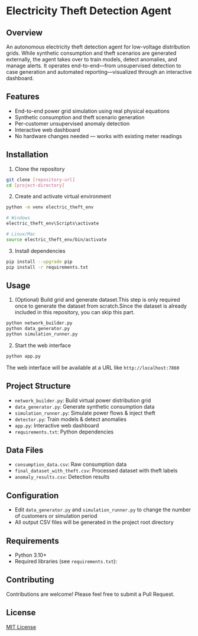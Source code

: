 # Electricity Theft Detection Agent


## Overview

An autonomous electricity theft detection agent for low-voltage distribution grids. While synthetic consumption and theft scenarios are generated externally, the agent takes over to train models, detect anomalies, and manage alerts. It operates end-to-end—from unsupervised detection to case generation and automated reporting—visualized through an interactive dashboard.

## Features

- End-to-end power grid simulation using real physical equations
- Synthetic consumption and theft scenario generation
- Per-customer unsupervised anomaly detection
- Interactive web dashboard
- No hardware changes needed — works with existing meter readings

## Installation

1. Clone the repository
```bash
git clone [repository-url]
cd [project-directory]
```

2. Create and activate virtual environment
```bash
python -m venv electric_theft_env

# Windows
electric_theft_env\Scripts\activate

# Linux/Mac
source electric_theft_env/bin/activate
```

3. Install dependencies
```bash
pip install --upgrade pip
pip install -r requirements.txt
```

## Usage

1. (Optional) Build grid and generate dataset.This step is only required once to generate the dataset from scratch.Since the dataset is already included in this repository, you can skip this part.

```bash
python network_builder.py
python data_generator.py
python simulation_runner.py
```

2. Start the web interface
```bash
python app.py
```

The web interface will be available at a URL like `http://localhost:7860`

## Project Structure

- `network_builder.py`: Build virtual power distribution grid
- `data_generator.py`: Generate synthetic consumption data
- `simulation_runner.py`: Simulate power flows & inject theft
- `detector.py`: Train models & detect anomalies
- `app.py`: Interactive web dashboard
- `requirements.txt`: Python dependencies

## Data Files

- `consumption_data.csv`: Raw consumption data
- `final_dataset_with_theft.csv`: Processed dataset with theft labels
- `anomaly_results.csv`: Detection results

## Configuration

- Edit `data_generator.py` and `simulation_runner.py` to change the number of customers or simulation period
- All output CSV files will be generated in the project root directory

## Requirements

- Python 3.10+
- Required libraries (see `requirements.txt`):

## Contributing

Contributions are welcome! Please feel free to submit a Pull Request.

## License

[MIT License](LICENSE)

